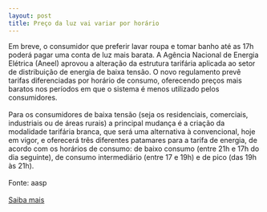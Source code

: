```yaml
---
layout: post
title: Preço da luz vai variar por horário
---
```

<div>Em breve, o consumidor que preferir lavar roupa e tomar banho até as 17h poderá pagar uma conta de luz mais barata. A Agência Nacional de Energia Elétrica (Aneel) aprovou a alteração da estrutura tarifária aplicada ao setor de distribuição de energia de baixa tensão. O novo regulamento prevê tarifas diferenciadas por horário de consumo, oferecendo preços mais baratos nos períodos em que o sistema é menos utilizado pelos consumidores.</div><div><br /></div><div>Para os consumidores de baixa tensão (seja os residenciais, comerciais, industriais ou de áreas rurais) a principal mudança é a criação da modalidade tarifária branca, que será uma alternativa à convencional, hoje em vigor, e oferecerá três diferentes patamares para a tarifa de energia, de acordo com os horários de consumo: de baixo consumo (entre 21h e 17h do dia seguinte), de consumo intermediário (entre 17 e 19h) e de pico (das 19h às 21h). </div><div> </div><div>Fonte: aasp</div><div> </div><div><a href="http://www.aasp.org.br/aasp/imprensa/clipping/cli_noticia.asp?idnot=11027" target="_blank">Saiba mais</a> </div>
